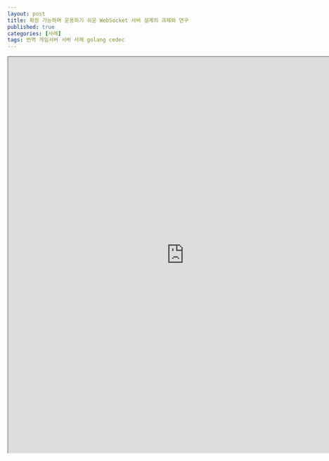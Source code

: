 ```yaml
---
layout: post
title: 확장 가능하며 운용하기 쉬운 WebSocket 서버 설계의 과제와 연구
published: true
categories: [사례]
tags: 번역 게임서버 서버 사례 golang cedec
---
```

<iframe width="800" height="900" src="https://docs.google.com/document/d/e/2PACX-1vT4q5Qd5ifv-ePY9lEbUB-lnFyvGmTqRycv9BcWfb-IO-epGcZ859cEsBVtUqGfR2CfkhxINTiH9lLA/pub?embedded=true"></iframe>  
  
